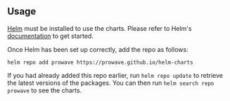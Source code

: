 ## Usage

[Helm](https://helm.sh) must be installed to use the charts.  Please refer to
Helm's [documentation](https://helm.sh/docs) to get started.

Once Helm has been set up correctly, add the repo as follows:

```
helm repo add prowave https://prowave.github.io/helm-charts
```

If you had already added this repo earlier, run `helm repo update` to retrieve
the latest versions of the packages. You can then run `helm search repo
prowave` to see the charts.
